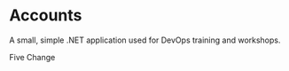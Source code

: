 Accounts
========

A small, simple .NET application used for DevOps training and workshops.

Five Change
